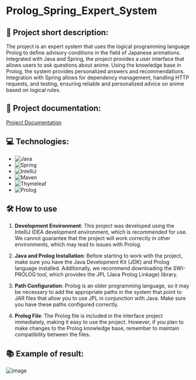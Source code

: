 # Prolog_Spring_Expert_System
## **🚀 Project short description:**
The project is an expert system that uses the logical programming language Prolog to define advisory conditions in the field of Japanese animations. Integrated with Java and Spring, the project provides a user interface that allows users to ask questions about anime. Using the knowledge base in Prolog, the system provides personalized answers and recommendations. Integration with Spring allows for dependency management, handling HTTP requests, and testing, ensuring reliable and personalized advice on anime based on logical rules.

## **📄 Project documentation:**
[Project Documentation](https://github.com/mat-rys/Prolog_Spring_Expert_System/blob/main/Dokumentacja_system_ekspertowy.pdf)

## **💻 Technologies:**
* ![Java](https://img.shields.io/badge/-Java-007396?style=flat-square&logo=java&logoColor=white)
* ![Spring](https://img.shields.io/badge/-Spring-6DB33F?style=flat-square&logo=spring&logoColor=white)
* ![IntelliJ](https://img.shields.io/badge/-IntelliJ%20IDEA-000000?style=flat-square&logo=intellij-idea&logoColor=white)
* ![Maven](https://img.shields.io/badge/-Maven-C71A36?style=flat-square&logo=apache-maven&logoColor=white)
* ![Thymeleaf](https://img.shields.io/badge/-Thymeleaf-005F0F?style=flat-square&logo=thymeleaf&logoColor=white)
* ![Prolog](https://img.shields.io/badge/-Prolog-FFD700?style=flat-square&logo=prolog&logoColor=black)

## **🛠️ How to use**

1. **Development Environment**: This project was developed using the IntelliJ IDEA development environment, which is recommended for use. We cannot guarantee that the project will work correctly in other environments, which may lead to issues with Prolog.

2. **Java and Prolog Installation**: Before starting to work with the project, make sure you have the Java Development Kit (JDK) and Prolog language installed. Additionally, we recommend downloading the SWI-PROLOG tool, which provides the JPL (Java Prolog Linkage) library.

3. **Path Configuration**: Prolog is an older programming language, so it may be necessary to add the appropriate paths in the system that point to JAR files that allow you to use JPL in conjunction with Java. Make sure you have these paths configured correctly.

4. **Prolog File**: The Prolog file is included in the interface project immediately, making it easy to use the project. However, if you plan to make changes to the Prolog knowledge base, remember to maintain compatibility between the files.

## **📚 Example of result:**
![image](https://github.com/mat-rys/Prolog_Spring_Expert_System/assets/98847639/b4dfeb48-a428-4195-8174-fd01fd087eca)
